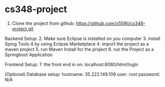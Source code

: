 # cs348-project

1. Clone the project from github: https://github.com/x558li/cs348-project.git

Backend Setup:
2. Make sure Eclipse is installed on you computer
3. install Sping Tools 4 by using Eclipse Marketplace
4. import the project as a maven project
5. run Maven Install for the project
6. run the Project as a Springboot Application

Frontend Setup:
7. the front end in on: localhost:8080/html/logIn

(Optional) Database setup:
hostname: 35.222.149.109
user: root
password: N/A
